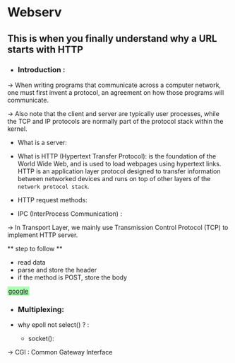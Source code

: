 # <h1>Webserv </h1> <h2>This is when you finally understand why a URL starts with HTTP</h2>


* <h3>Introduction :</h3> 

-> When writing programs that communicate across a computer network, one must first invent a
protocol, an agreement on how those programs will communicate.

-> Also note that the client and server are typically user processes, while the
TCP and IP protocols are normally part of the protocol stack within the kernel.

* What is a server:

* What is HTTP (Hypertext Transfer Protocol):
    is the foundation of the World Wide Web, and is used to load webpages using hypertext links.
    HTTP is an application layer protocol designed to transfer information between networked
        devices and runs on top of other layers of the `network protocol stack`.
    
* HTTP request methods:



* IPC (InterProcess Communication) : 


-> In Transport Layer, we mainly use Transmission Control Protocol (TCP) to
    implement HTTP server.

** step to follow **
<ul>
  <li>read data</li>
  <li>parse and store the header</li>
  <li>if the method is POST, store the body</li>
</ul>

<a href="www.google.com" style="background-color: #1f25; padding: 2px">google</a>

* <h3> Multiplexing:</h3>

* why epoll not select() ? :
  

  * socket():


-> CGI : Common Gateway Interface 
  